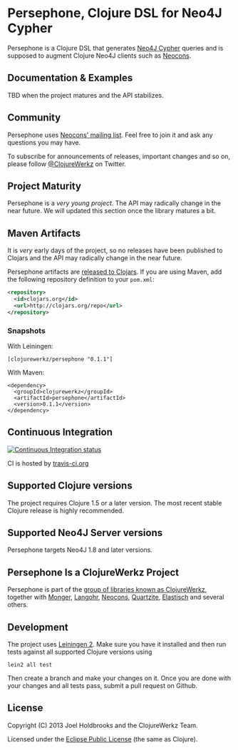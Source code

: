 # Persephone, Clojure DSL for Neo4J Cypher

Persephone is a Clojure DSL that generates [Neo4J Cypher](http://docs.neo4j.org/chunked/stable/cypher-query-lang.html) queries and is supposed
to augment Clojure Neo4J clients such as [Neocons](http://clojureneo4j.info).


## Documentation & Examples

TBD when the project matures and the API stabilizes.


## Community

Persephone uses [Neocons' mailing list](https://groups.google.com/group/clojure-neo4j). Feel free to join it and ask any questions you may have.

To subscribe for announcements of releases, important changes and so on, please follow [@ClojureWerkz](https://twitter.com/#!/clojurewerkz) on Twitter.


## Project Maturity

Persephone is a *very young project*. The API may radically change in the near future.
We will updated this section once the library matures a bit.



## Maven Artifacts

It is *very* early days of the project, so no releases have been published
to Clojars and the API may radically change in the near future.

Persephone artifacts are [released to Clojars](https://clojars.org/clojurewerkz/persephone). If you are using Maven, add the following repository
definition to your `pom.xml`:

``` xml
<repository>
  <id>clojars.org</id>
  <url>http://clojars.org/repo</url>
</repository>
```

### Snapshots

With Leiningen:

    [clojurewerkz/persephone "0.1.1"]

With Maven:

    <dependency>
      <groupId>clojurewerkz</groupId>
      <artifactId>persephone</artifactId>
      <version>0.1.1</version>
    </dependency>


## Continuous Integration

[![Continuous Integration status](https://secure.travis-ci.org/clojurewerkz/persephone.png)](http://travis-ci.org/clojurewerkz/persephone)

CI is hosted by [travis-ci.org](http://travis-ci.org)


## Supported Clojure versions

The project requires Clojure 1.5 or a later version.
The most recent stable Clojure release is highly recommended.


## Supported Neo4J Server versions

Persephone targets Neo4J 1.8 and later versions.



## Persephone Is a ClojureWerkz Project

Persephone is part of the [group of libraries known as
ClojureWerkz](http://clojurewerkz.org), together with
[Monger](http://clojuremongodb.info),
[Langohr](http://clojurerabbitmq.info),
[Neocons](http://clojureneo4j.info),
[Quartzite](http://clojurequartz.info),
[Elastisch](http://clojureelasticsearch.info) and several others.


## Development

The project uses [Leiningen 2](http://leiningen.org). Make sure you have it installed and then run tests against
all supported Clojure versions using

    lein2 all test

Then create a branch and make your changes on it. Once you are done with your changes and all tests pass, submit
a pull request on Github.


## License

Copyright (C) 2013 Joel Holdbrooks and the ClojureWerkz Team.

Licensed under the [Eclipse Public License](http://www.eclipse.org/legal/epl-v10.html) (the same as Clojure).
